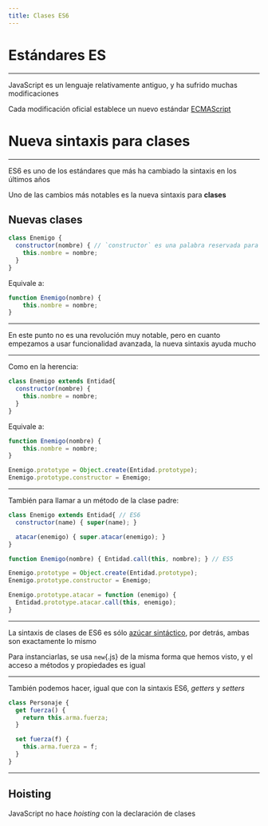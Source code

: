 ```yaml
---
title: Clases ES6
---
```


# Estándares ES

---

JavaScript es un lenguaje relativamente antiguo, y ha sufrido muchas modificaciones

Cada modificación oficial establece un nuevo estándar [ECMAScript](https://es.wikipedia.org/wiki/ECMAScript)


# Nueva sintaxis para clases

---

ES6 es uno de los estándares que más ha cambiado la sintaxis en los últimos años

Uno de las cambios más notables es la nueva sintaxis para **clases**

## Nuevas clases

```js
class Enemigo {
  constructor(nombre) { // `constructor` es una palabra reservada para el constructor
    this.nombre = nombre;
  }  
}
```

Equivale a:

```js
function Enemigo(nombre) {
    this.nombre = nombre;
}
```

--- 

En este punto no es una revolución muy notable, pero en cuanto empezamos a usar funcionalidad avanzada, la nueva sintaxis ayuda mucho

---

Como en la herencia:

```js
class Enemigo extends Entidad{
  constructor(nombre) {
    this.nombre = nombre;
  }  
}
```

Equivale a:

```js
function Enemigo(nombre) {
    this.nombre = nombre;
}

Enemigo.prototype = Object.create(Entidad.prototype);
Enemigo.prototype.constructor = Enemigo;

```

---

También para llamar a un método de la clase padre:

```js
class Enemigo extends Entidad{ // ES6
  constructor(name) { super(name); }

  atacar(enemigo) { super.atacar(enemigo); }  
}
```

```js
function Enemigo(nombre) { Entidad.call(this, nombre); } // ES5

Enemigo.prototype = Object.create(Entidad.prototype);
Enemigo.prototype.constructor = Enemigo;

Enemigo.prototype.atacar = function (enemigo) {
  Entidad.prototype.atacar.call(this, enemigo);
}

```

---

La sintaxis de clases de ES6 es sólo [azúcar sintáctico](https://es.wikipedia.org/wiki/Azúcar_sintáctico), por detrás, ambas son exactamente lo mismo

Para instanciarlas, se usa `new`{.js} de la misma forma que hemos visto, y el acceso a métodos y propiedades es igual

---

También podemos hacer, igual que con la sintaxis ES6, *getters* y *setters*

```js
class Personaje {
  get fuerza() {
    return this.arma.fuerza;
  }

  set fuerza(f) {
    this.arma.fuerza = f;
  }
}
```


---

## Hoisting

JavaScript no hace *hoisting* con la declaración de clases